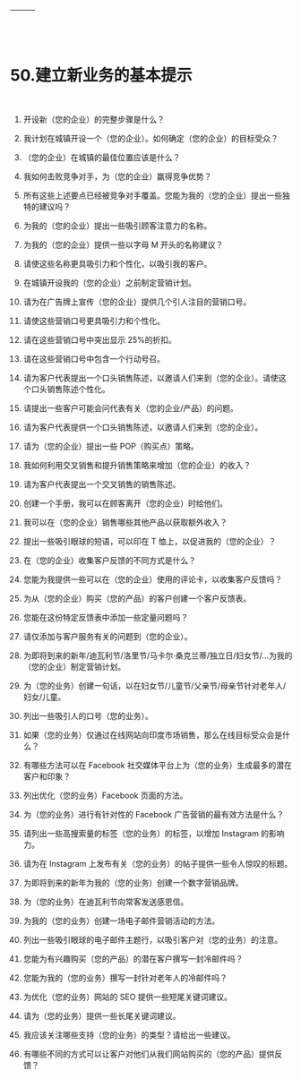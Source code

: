 | ![image](img/chapter_title_corner_decoration_left.png) |  | ![image](img/chapter_title_corner_decoration_right.png) |
| --- | --- | --- |

![image](img/chapter_title_above.png)

# 50.建立新业务的基本提示

![image](img/chapter_title_below.png)

1.  开设新（您的企业）的完整步骤是什么？

1.  我计划在城镇开设一个（您的企业）。如何确定（您的企业）的目标受众？

1.  （您的企业）在城镇的最佳位置应该是什么？

1.  我如何击败竞争对手，为（您的企业）赢得竞争优势？

1.  所有这些上述要点已经被竞争对手覆盖。您能为我的（您的企业）提出一些独特的建议吗？

1.  为我的（您的企业）提出一些吸引顾客注意力的名称。

1.  为我的（您的企业）提供一些以字母 M 开头的名称建议？

1.  请使这些名称更具吸引力和个性化，以吸引我的客户。

1.  在城镇开设我的（您的企业）之前制定营销计划。

1.  请为在广告牌上宣传（您的企业）提供几个引人注目的营销口号。

1.  请使这些营销口号更具吸引力和个性化。

1.  请在这些营销口号中突出显示 25%的折扣。

1.  请在这些营销口号中包含一个行动号召。

1.  请为客户代表提出一个口头销售陈述，以邀请人们来到（您的企业）。请使这个口头销售陈述个性化。

1.  请提出一些客户可能会问代表有关（您的企业/产品）的问题。

1.  请为客户代表提供一个口头销售陈述，以邀请人们来到（您的企业）。

1.  请为（您的企业）提出一些 POP（购买点）策略。

1.  我如何利用交叉销售和提升销售策略来增加（您的企业）的收入？

1.  请为客户代表提出一个交叉销售的销售陈述。

1.  创建一个手册，我可以在顾客离开（您的企业）时给他们。

1.  我可以在（您的企业）销售哪些其他产品以获取额外收入？

1.  提出一些吸引眼球的短语，可以印在 T 恤上，以促进我的（您的企业）？

1.  在（您的企业）收集客户反馈的不同方式是什么？

1.  您能为我提供一些可以在（您的企业）使用的评论卡，以收集客户反馈吗？

1.  为从（您的企业）购买（您的产品）的客户创建一个客户反馈表。

1.  您能在这份特定反馈表中添加一些定量问题吗？

1.  请仅添加与客户服务有关的问题到（您的企业）。

1.  为即将到来的新年/迪瓦利节/洛里节/马卡尔·桑克兰蒂/独立日/妇女节/...为我的（您的企业）制定营销计划。

1.  为（您的业务）创建一句话，以在妇女节/儿童节/父亲节/母亲节针对老年人/妇女/儿童。

1.  列出一些吸引人的口号（您的业务）。

1.  如果（您的业务）仅通过在线网站向印度市场销售，那么在线目标受众会是什么？

1.  有哪些方法可以在 Facebook 社交媒体平台上为（您的业务）生成最多的潜在客户和印象？

1.  列出优化（您的业务）Facebook 页面的方法。

1.  为（您的业务）进行有针对性的 Facebook 广告营销的最有效方法是什么？

1.  请列出一些高搜索量的标签（您的业务）的标签，以增加 Instagram 的影响力。

1.  请为在 Instagram 上发布有关（您的业务）的帖子提供一些令人惊叹的标题。

1.  为即将到来的新年为我的（您的业务）创建一个数字营销品牌。

1.  为（您的业务）在迪瓦利节向常客发送感恩信。

1.  为我的（您的业务）创建一场电子邮件营销活动的方法。

1.  列出一些吸引眼球的电子邮件主题行，以吸引客户对（您的业务）的注意。

1.  您能为有兴趣购买（您的产品）的潜在客户撰写一封冷邮件吗？

1.  您能为我的（您的业务）撰写一封针对老年人的冷邮件吗？

1.  为优化（您的业务）网站的 SEO 提供一些短尾关键词建议。

1.  请为（您的业务）提供一些长尾关键词建议。

1.  我应该关注哪些支持（您的业务）的类型？请给出一些建议。

1.  有哪些不同的方式可以让客户对他们从我们网站购买的（您的产品）提供反馈？
